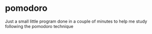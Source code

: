 # pomodoro
Just a small little program done in a couple of minutes to help me study following the pomodoro technique
